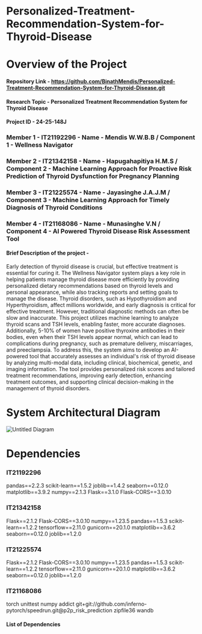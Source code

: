# Personalized-Treatment-Recommendation-System-for-Thyroid-Disease

# Overview of the Project 
#### Repository Link - https://github.com/BinathMendis/Personalized-Treatment-Recommendation-System-for-Thyroid-Disease.git
#### Research Topic - Personalized Treatment Recommendation System for Thyroid Disease
#### Project ID - 24-25-148J

### Member 1 - IT21192296 - Name - Mendis W.W.B.B  / Component 1 - Wellness Navigator
### Member 2 - IT21342158 - Name - Hapugahapitiya H.M.S / Component 2 - Machine Learning Approach for Proactive Risk Prediction of Thyroid Dysfunction for Pregnancy Planning ​
### Member 3 - IT21225574 - Name - Jayasinghe J.A.J.M / Component 3 - Machine Learning Approach for Timely Diagnosis of Thyroid Conditions
### Member 4 - IT21168086 - Name - Munasinghe V.N / Component 4 - AI Powered Thyroid Disease Risk Assessment Tool​

#### Brief Description of the project - 

Early detection of thyroid disease is crucial, but effective treatment is essential for curing it. The Wellness Navigator system plays a key role in helping patients manage thyroid disease more efficiently by providing personalized dietary recommendations based on thyroid levels and personal appearance, while also tracking reports and setting goals to manage the disease. Thyroid disorders, such as Hypothyroidism and Hyperthyroidism, affect millions worldwide, and early diagnosis is critical for effective treatment. However, traditional diagnostic methods can often be slow and inaccurate. This project utilizes machine learning to analyze thyroid scans and TSH levels, enabling faster, more accurate diagnoses. Additionally, 5-10% of women have positive thyroxine antibodies in their bodies, even when their TSH levels appear normal, which can lead to complications during pregnancy, such as premature delivery, miscarriages, and preeclampsia. To address this, the system aims to develop an AI-powered tool that accurately assesses an individual's risk of thyroid disease by analyzing multi-modal data, including clinical, biochemical, genetic, and imaging information. The tool provides personalized risk scores and tailored treatment recommendations, improving early detection, enhancing treatment outcomes, and supporting clinical decision-making in the management of thyroid disorders.

# System Architectural Diagram
![Untitled Diagram](https://github.com/user-attachments/assets/c648cbd0-235a-4ff7-bcb5-1fd9e9b125cc)


# Dependencies
### IT21192296
pandas==2.2.3
scikit-learn==1.5.2
joblib==1.4.2
seaborn==0.12.0
matplotlib==3.9.2
numpy==2.1.3
Flask==3.1.0
Flask-CORS==3.0.10

### IT21342158
Flask==2.1.2
Flask-CORS==3.0.10
numpy==1.23.5
pandas==1.5.3
scikit-learn==1.2.2
tensorflow==2.11.0
gunicorn==20.1.0
matplotlib==3.6.2
seaborn==0.12.0
joblib==1.2.0

### IT21225574
Flask==2.1.2
Flask-CORS==3.0.10
numpy==1.23.5
pandas==1.5.3
scikit-learn==1.2.2
tensorflow==2.11.0
gunicorn==20.1.0
matplotlib==3.6.2
seaborn==0.12.0
joblib==1.2.0

### IT21168086
torch
unittest
numpy
addict
git+git://github.com/inferno-pytorch/speedrun.git@p2p_risk_prediction
zipfile36
wandb

#### List of Dependencies
